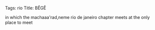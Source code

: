 Tags: rio
Title: BÊGÊ
  
in which the machaaa'rad,neme rio de janeiro chapter meets at the only place to meet  
